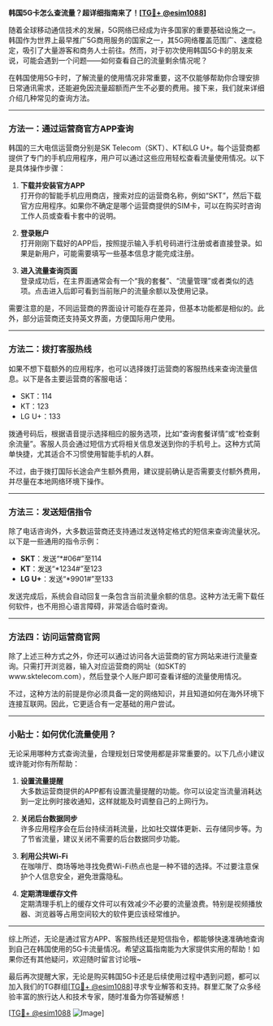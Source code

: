 **韩国5G卡怎么查流量？超详细指南来了！[[TG💪+ @esim1088](https://t.me/s/esim1088)]**

随着全球移动通信技术的发展，5G网络已经成为许多国家的重要基础设施之一。韩国作为世界上最早推广5G商用服务的国家之一，其5G网络覆盖范围广、速度稳定，吸引了大量游客和商务人士前往。然而，对于初次使用韩国5G卡的朋友来说，可能会遇到一个问题——如何查看自己的流量剩余情况呢？

在韩国使用5G卡时，了解流量的使用情况非常重要，这不仅能够帮助你合理安排日常通讯需求，还能避免因流量超额而产生不必要的费用。接下来，我们就来详细介绍几种常见的查询方法。

---

### 方法一：通过运营商官方APP查询

韩国的三大电信运营商分别是SK Telecom（SKT）、KT和LG U+。每个运营商都提供了专门的手机应用程序，用户可以通过这些应用轻松查看流量使用情况。以下是具体操作步骤：

1. **下载并安装官方APP**  
   打开你的智能手机应用商店，搜索对应的运营商名称，例如“SKT”，然后下载官方应用程序。如果你不确定是哪个运营商提供的SIM卡，可以在购买时咨询工作人员或查看卡套中的说明。

2. **登录账户**  
   打开刚刚下载好的APP后，按照提示输入手机号码进行注册或者直接登录。如果是新用户，可能需要填写一些基本信息才能完成注册。

3. **进入流量查询页面**  
   登录成功后，在主界面通常会有一个“我的套餐”、“流量管理”或者类似的选项。点击进入后即可看到当前账户的流量余额以及使用记录。

需要注意的是，不同运营商的界面设计可能存在差异，但基本功能都是相似的。此外，部分运营商还支持英文界面，方便国际用户使用。

---

### 方法二：拨打客服热线

如果不想下载额外的应用程序，也可以选择拨打运营商的客服热线来查询流量信息。以下是各主要运营商的客服电话：

- SKT：114  
- KT：123  
- LG U+：133  

拨通号码后，根据语音提示选择相应的服务选项，比如“查询套餐详情”或“检查剩余流量”。客服人员会通过短信方式将相关信息发送到你的手机号上。这种方式简单快捷，尤其适合不习惯使用智能手机的人群。

不过，由于拨打国际长途会产生额外费用，建议提前确认是否需要支付额外费用，并尽量在本地网络环境下操作。

---

### 方法三：发送短信指令

除了电话咨询外，大多数运营商还支持通过发送特定格式的短信来查询流量状况。以下是一些通用的指令示例：

- **SKT**：发送“*#06#”至114  
- **KT**：发送“*1234#”至123  
- **LG U+**：发送“*9901#”至133  

发送完成后，系统会自动回复一条包含当前流量余额的信息。这种方法无需下载任何软件，也不用担心语言障碍，非常适合临时查询。

---

### 方法四：访问运营商官网

除了上述三种方式之外，你还可以通过访问各大运营商的官方网站来进行流量查询。只需打开浏览器，输入对应运营商的网址（如SKT的www.sktelecom.com），然后登录个人账户即可查看详细的流量使用情况。

不过，这种方法的前提是你必须具备一定的网络知识，并且知道如何在海外环境下连接互联网。因此，它更适合有一定基础的用户尝试。

---

### 小贴士：如何优化流量使用？

无论采用哪种方式查询流量，合理规划日常使用都是非常重要的。以下几点小建议或许能对你有所帮助：

1. **设置流量提醒**  
   大多数运营商提供的APP都有设置流量提醒的功能。你可以设定当流量消耗达到一定比例时接收通知，这样就能及时调整自己的上网行为。

2. **关闭后台数据同步**  
   许多应用程序会在后台持续消耗流量，比如社交媒体更新、云存储同步等。为了节省流量，建议关闭不需要的后台数据同步功能。

3. **利用公共Wi-Fi**  
   在咖啡厅、商场等地寻找免费Wi-Fi热点也是一种不错的选择。不过要注意保护个人信息安全，避免泄露隐私。

4. **定期清理缓存文件**  
   定期清理手机上的缓存文件可以有效减少不必要的流量浪费。特别是视频播放器、浏览器等占用空间较大的软件更应该经常维护。

---

综上所述，无论是通过官方APP、客服热线还是短信指令，都能够快速准确地查询到自己在韩国使用的5G卡流量情况。希望这篇指南能为大家提供实用的帮助！如果你还有其他疑问，欢迎随时留言讨论哦~

最后再次提醒大家，无论是购买韩国5G卡还是后续使用过程中遇到问题，都可以加入我们的TG群组[[TG💪+ @esim1088](https://t.me/s/esim1088)]寻求专业解答和支持。群里汇聚了众多经验丰富的旅行达人和技术专家，随时准备为你答疑解惑！

[[TG💪+ @esim1088](https://t.me/s/esim1088) ![Image](https://i.postimg.cc/4NQfJmqS/Snipaste-2025-05-13-00-14-12.png)]